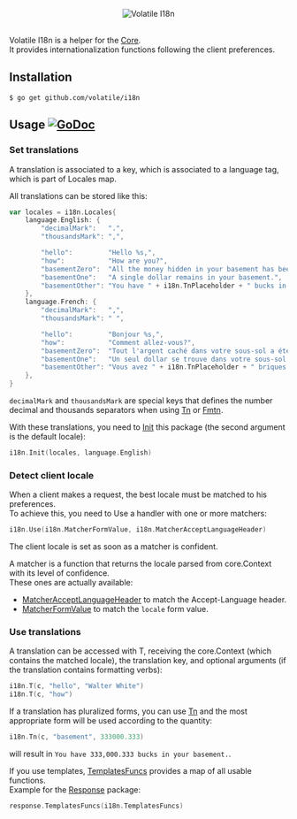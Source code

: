 <p align="center"><img src="http://volatile.whitedevops.com/images/repositories/i18n/logo.png" alt="Volatile I18n" title="Volatile I18n"><br><br></p>

Volatile I18n is a helper for the [Core](https://github.com/volatile/core).  
It provides internationalization functions following the client preferences.

## Installation

```Shell
$ go get github.com/volatile/i18n
```

## Usage [![GoDoc](https://godoc.org/github.com/volatile/i18n?status.svg)](https://godoc.org/github.com/volatile/i18n)

### Set translations

A translation is associated to a key, which is associated to a language tag, which is part of Locales map.

All translations can be stored like this:

```Go
var locales = i18n.Locales{
	language.English: {
		"decimalMark":   ".",
		"thousandsMark": ",",

		"hello":         "Hello %s,",
		"how":           "How are you?",
		"basementZero":  "All the money hidden in your basement has been spent.",
		"basementOne":   "A single dollar remains in your basement.",
		"basementOther": "You have " + i18n.TnPlaceholder + " bucks in your basement.",
	},
	language.French: {
		"decimalMark":   ",",
		"thousandsMark": " ",

		"hello":         "Bonjour %s,",
		"how":           "Comment allez-vous?",
		"basementZero":  "Tout l'argent caché dans votre sous-sol a été dépensé.",
		"basementOne":   "Un seul dollar se trouve dans votre sous-sol.",
		"basementOther": "Vous avez " + i18n.TnPlaceholder + " briques dans votre sous-sol.",
	},
}
```

`decimalMark` and `thousandsMark` are special keys that defines the number decimal and thousands separators when using [Tn](https://godoc.org/github.com/volatile/i18n#Tn) or [Fmtn](https://godoc.org/github.com/volatile/i18n#Fmtn).

With these translations, you need to [Init](https://godoc.org/github.com/volatile/i18n#Init) this package (the second argument is the default locale):

```Go
i18n.Init(locales, language.English)
```

### Detect client locale

When a client makes a request, the best locale must be matched to his preferences.  
To achieve this, you need to Use a handler with one or more matchers:

```Go
i18n.Use(i18n.MatcherFormValue, i18n.MatcherAcceptLanguageHeader)
```

The client locale is set as soon as a matcher is confident.

A matcher is a function that returns the locale parsed from core.Context with its level of confidence.  
These ones are actually available:

- [MatcherAcceptLanguageHeader](https://godoc.org/github.com/volatile/i18n#MatcherAcceptLanguageHeader) to match the Accept-Language header.
- [MatcherFormValue](https://godoc.org/github.com/volatile/i18n#MatcherFormValue) to match the `locale` form value.

### Use translations

A translation can be accessed with T, receiving the core.Context (which contains the matched locale), the translation key, and optional arguments (if the translation contains formatting verbs):

```Go
i18n.T(c, "hello", "Walter White")
i18n.T(c, "how")
```

If a translation has pluralized forms, you can use [Tn](https://godoc.org/github.com/volatile/i18n#Tn) and the most appropriate form will be used according to the quantity:

```Go
i18n.Tn(c, "basement", 333000.333)
```

will result in `You have 333,000.333 bucks in your basement.`.

If you use templates, [TemplatesFuncs](https://godoc.org/github.com/volatile/i18n#TemplatesFuncs) provides a map of all usable functions.  
Example for the [Response](https://github.com/volatile/response) package:

```Go
response.TemplatesFuncs(i18n.TemplatesFuncs)
```

